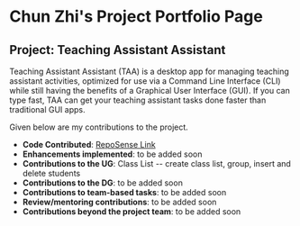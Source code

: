 # Chun Zhi's Project Portfolio Page

## Project: Teaching Assistant Assistant
Teaching Assistant Assistant (TAA) is a desktop app for managing teaching assistant
activities, optimized for use via a Command Line Interface (CLI) while still having
the benefits of a Graphical User Interface (GUI). If you can type fast, TAA can get
your teaching assistant tasks done faster than traditional GUI apps.

Given below are my contributions to the project.
- **Code Contributed**: [RepoSense Link](https://nus-cs2103-ay2223s2.github.io/tp-dashboard/?search=&sort=groupTitle&sortWithin=title&timeframe=commit&mergegroup=&groupSelect=groupByRepos&breakdown=true&checkedFileTypes=docs~functional-code~test-code~other&since=2023-02-17&tabOpen=true&tabType=authorship&tabAuthor=chunzkok&tabRepo=AY2223S2-CS2103T-T14-4%2Ftp%5Bmaster%5D&authorshipIsMergeGroup=false&authorshipFileTypes=&authorshipIsBinaryFileTypeChecked=false&authorshipIsIgnoredFilesChecked=false)
- **Enhancements implemented**: to be added soon
- **Contributions to the UG**: Class List -- create class list, group, insert and delete students
- **Contributions to the DG**: to be added soon
- **Contributions to team-based tasks**: to be added soon
- **Review/mentoring contributions**: to be added soon
- **Contributions beyond the project team**: to be added soon
